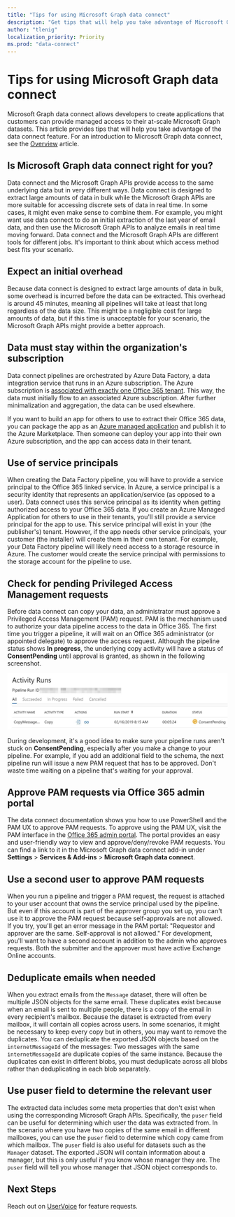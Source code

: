 ```yaml
---
title: "Tips for using Microsoft Graph data connect"
description: "Get tips that will help you take advantage of Microsoft Graph data connect."
author: "tlenig"
localization_priority: Priority
ms.prod: "data-connect"
---
```


# Tips for using Microsoft Graph data connect

Microsoft Graph data connect allows developers to create applications that customers can provide managed access to their at-scale Microsoft Graph datasets. This article provides tips that will help you take advantage of the data connect feature. For an introduction to Microsoft Graph data connect, see the [Overview](data-connect-concept-overview.md) article.

## Is Microsoft Graph data connect right for you?

Data connect and the Microsoft Graph APIs provide access to the same underlying data but in very different ways. Data connect is designed to extract large amounts of data in bulk while the Microsoft Graph APIs are more suitable for accessing discrete sets of data in real time. In some cases, it might even make sense to combine them. For example, you might want use data connect to do an initial extraction of the last year of email data, and then use the Microsoft Graph APIs to analyze emails in real time moving forward. Data connect and the Microsoft Graph APIs are different tools for different jobs. It's important to think about which access method best fits your scenario.

## Expect an initial overhead

Because data connect is designed to extract large amounts of data in bulk, some overhead is incurred before the data can be extracted. This overhead is around 45 minutes, meaning all pipelines will take at least that long regardless of the data size. This might be a negligible cost for large amounts of data, but if this time is unacceptable for your scenario, the Microsoft Graph APIs might provide a better approach.

## Data must stay within the organization's subscription

Data connect pipelines are orchestrated by Azure Data Factory, a data integration service that runs in an Azure subscription. The Azure subscription is [associated with exactly one Office 365 tenant](https://docs.microsoft.com/azure/active-directory/fundamentals/active-directory-how-subscriptions-associated-directory). This way, the data must initially flow to an associated Azure subscription. After further minimalization and aggregation, the data can be used elsewhere.

If you want to build an app for others to use to extract their Office 365 data, you can package the app as an [Azure managed application](https://docs.microsoft.com/azure/managed-applications/overview) and publish it to the Azure Marketplace. Then someone can deploy your app into their own Azure subscription, and the app can access data in their tenant. 

## Use of service principals

When creating the Data Factory pipeline, you will have to provide a service principal to the Office 365 linked service. In Azure, a service principal is a security identity that represents an application/service (as opposed to a user). Data connect uses this service principal as its identity when getting authorized access to your Office 365 data.
If you create an Azure Managed Application for others to use in their tenants, you'll still provide a service principal for the app to use. This service principal will exist in your (the publisher's) tenant. However, if the app needs other service principals, your customer (the installer) will create them in their own tenant. For example, your Data Factory pipeline will likely need access to a storage resource in Azure. The customer would create the service principal with permissions to the storage account for the pipeline to use.

## Check for pending Privileged Access Management requests

Before data connect can copy your data, an administrator must approve a Privileged Access Management (PAM) request. PAM is the mechanism used to authorize your data pipeline access to the data in Office 365. The first time you trigger a pipeline, it will wait on an Office 365 administrator (or appointed delegate) to approve the access request. Although the pipeline status shows **In progress**, the underlying copy activity will have a status of **ConsentPending** until approval is granted, as shown in the following screenshot.

![Screenshot of the pipeline run status pane with a status of ConsentPending](images/data-connect-tips.png)

During development, it's a good idea to make sure your pipeline runs aren't stuck on **ConsentPending**, especially after you make a change to your pipeline. For example, if you add an additional field to the schema, the next pipeline run will issue a new PAM request that has to be approved. Don't waste time waiting on a pipeline that's waiting for your approval.

## Approve PAM requests via Office 365 admin portal

The data connect documentation shows you how to use PowerShell and the PAM UX to approve PAM requests. To approve using the PAM UX, visit the PAM interface in the [Office 365 admin portal](https://admin.microsoft.com/Adminportal/Home?source=applauncher#/Settings/PrivilegedAccess). The portal provides an easy and user-friendly way to view and approve/deny/revoke PAM requests. You can find a link to it in the Microsoft Graph data connect add-in under **Settings** > **Services & Add-ins** > **Microsoft Graph data connect**.

## Use a second user to approve PAM requests

When you run a pipeline and trigger a PAM request, the request is attached to your user account that owns the service principal used by the pipeline. But even if this account is part of the approver group you set up, you can't use it to approve the PAM request because self-approvals are not allowed. If you try, you'll get an error message in the PAM portal: "Requestor and approver are the same. Self-approval is not allowed." For development, you'll want to have a second account in addition to the admin who approves requests. Both the submitter and the approver must have active Exchange Online accounts.

## Deduplicate emails when needed

When you extract emails from the `Message` dataset, there will often be multiple JSON objects for the same email. These duplicates exist because when an email is sent to multiple people, there is a copy of the email in every recipient's mailbox. Because the dataset is extracted from every mailbox, it will contain all copies across users. In some scenarios, it might be necessary to keep every copy but in others, you may want to remove the duplicates.
You can deduplicate the exported JSON objects based on the `internetMessageId` of the messages: Two messages with the same `internetMessageId` are duplicate copies of the same instance. Because the duplicates can exist in different blobs, you must deduplicate across all blobs rather than deduplicating in each blob separately.

## Use puser field to determine the relevant user

The extracted data includes some meta properties that don't exist when using the corresponding Microsoft Graph APIs. Specifically, the `puser` field can be useful for determining which user the data was extracted from. In the scenario where you have two copies of the same email in different mailboxes, you can use the `puser` field to determine which copy came from which mailbox.
The `puser` field is also useful for datasets such as the `Manager` dataset. The exported JSON will contain information about a manager, but this is only useful if you know whose manager they are. The `puser` field will tell you whose manager that JSON object corresponds to.

## Next Steps

Reach out on [UserVoice](https://microsoftgraph.uservoice.com/forums/920506-microsoft-graph-feature-requests?category_id=359581) for feature requests. 

